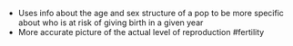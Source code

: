 - Uses info about the age and sex structure of a pop to be more specific about who is at risk of giving birth in a given year
- More accurate picture of the actual level of reproduction
#fertility